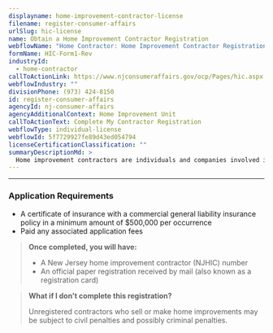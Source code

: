 ```yaml
---
displayname: home-improvement-contractor-license
filename: register-consumer-affairs
urlSlug: hic-license
name: Obtain a Home Improvement Contractor Registration
webflowName: "Home Contractor: Home Improvement Contractor Registration"
formName: HIC-Form1-Rev
industryId:
  - home-contractor
callToActionLink: https://www.njconsumeraffairs.gov/ocp/Pages/hic.aspx
webflowIndustry: ""
divisionPhone: (973) 424-8150
id: register-consumer-affairs
agencyId: nj-consumer-affairs
agencyAdditionalContext: Home Improvement Unit
callToActionText: Complete My Contractor Registration
webflowType: individual-license
webflowId: 5f7729927fe89d43ed054794
licenseCertificationClassification: ""
summaryDescriptionMd: >
  Home improvement contractors are individuals and companies involved in repairing, renovating, modernizing, installing, replacing, improving, restoring, painting, constructing, remodeling, moving, or demolishing residential or noncommercial properties. If you or your business is involved in any of the activities mentioned above you must register as a Home Improvement Contractor.
---
```


---

### Application Requirements

- A certificate of insurance with a commercial general liability insurance policy in a minimum amount of $500,000 per occurrence
- Paid any associated application fees

> **Once completed, you will have:**
>
> - A New Jersey home improvement contractor (NJHIC) number
> - An official paper registration received by mail (also known as a registration card)

> **What if I don't complete this registration?**
>
> Unregistered contractors who sell or make home improvements may be subject to civil penalties and possibly criminal penalties.
